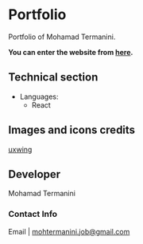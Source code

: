 # Portfolio
Portfolio of Mohamad Termanini.

**You can enter the website from [here](http://mohtermanini.github.io/Portfolio).**


## Technical section
* Languages:
    * React

## Images and icons credits
[uxwing](https://uxwing.com)

## Developer
Mohamad Termanini

### Contact Info
Email | mohtermanini.job@gmail.com